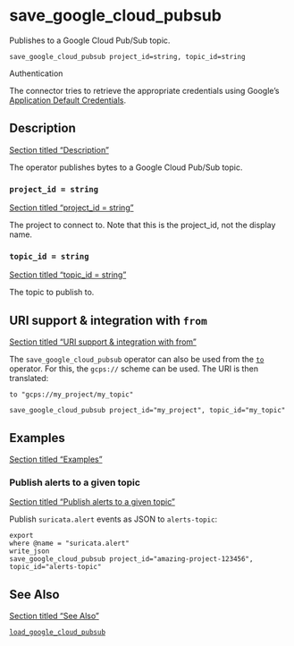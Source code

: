# save_google_cloud_pubsub

Publishes to a Google Cloud Pub/Sub topic.

```tql
save_google_cloud_pubsub project_id=string, topic_id=string
```

Authentication

The connector tries to retrieve the appropriate credentials using Google’s [Application Default Credentials](https://google.aip.dev/auth/4110).

## Description

[Section titled “Description”](#description)

The operator publishes bytes to a Google Cloud Pub/Sub topic.

### `project_id = string`

[Section titled “project\_id = string”](#project_id--string)

The project to connect to. Note that this is the project\_id, not the display name.

### `topic_id = string`

[Section titled “topic\_id = string”](#topic_id--string)

The topic to publish to.

## URI support & integration with `from`

[Section titled “URI support & integration with from”](#uri-support--integration-with-from)

The `save_google_cloud_pubsub` operator can also be used from the [`to`](/reference/operators/to) operator. For this, the `gcps://` scheme can be used. The URI is then translated:

```tql
to "gcps://my_project/my_topic"
```

```tql
save_google_cloud_pubsub project_id="my_project", topic_id="my_topic"
```

## Examples

[Section titled “Examples”](#examples)

### Publish alerts to a given topic

[Section titled “Publish alerts to a given topic”](#publish-alerts-to-a-given-topic)

Publish `suricata.alert` events as JSON to `alerts-topic`:

```tql
export
where @name = "suricata.alert"
write_json
save_google_cloud_pubsub project_id="amazing-project-123456", topic_id="alerts-topic"
```

## See Also

[Section titled “See Also”](#see-also)

[`load_google_cloud_pubsub`](/reference/operators/load_google_cloud_pubsub)
